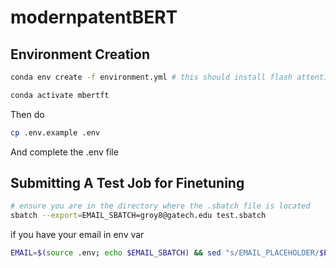 # modernpatentBERT

## Environment Creation
```bash
conda env create -f environment.yml # this should install flash attention by default

conda activate mbertft
```
Then do 
```bash
cp .env.example .env
```
And complete the .env file

## Submitting A Test Job for Finetuning
```bash
# ensure you are in the directory where the .sbatch file is located
sbatch --export=EMAIL_SBATCH=groy8@gatech.edu test.sbatch
```
if you have your email in env var
```bash
EMAIL=$(source .env; echo $EMAIL_SBATCH) && sed "s/EMAIL_PLACEHOLDER/$EMAIL/" test.sbatch | sbatch
```

